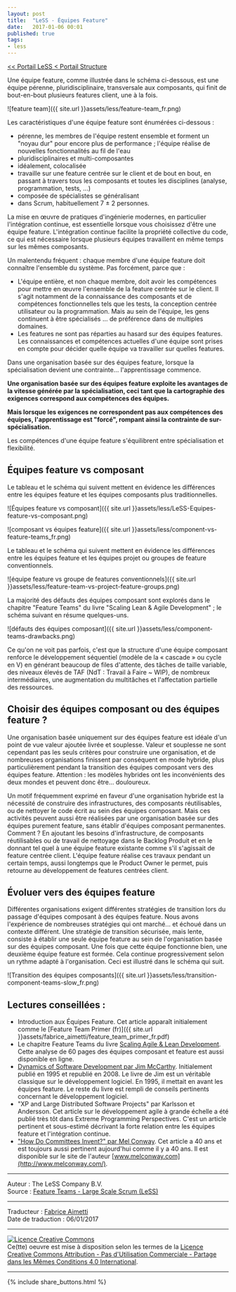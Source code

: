 ```yaml
---
layout: post
title:  "LeSS - Équipes Feature"
date:   2017-01-06 00:01
published: true
tags:
- less
---
```


[<< Portail LeSS < Portail Structure](http://www.les-traducteurs-agiles.org/2016/12/26/less-portail-structure.html)

Une équipe feature, comme illustrée dans le schéma ci-dessous, est une équipe pérenne, pluridisciplinaire, transversale aux composants, qui finit de bout-en-bout plusieurs features client, une à la fois.

![feature team]({{ site.url }}assets/less/feature-team_fr.png)

Les caractéristiques d'une équipe feature sont énumérées ci-dessous :

* pérenne, les membres de l'équipe restent ensemble et forment un "noyau dur" pour encore plus de performance ; l'équipe réalise de nouvelles fonctionnalités au fil de l'eau
* pluridisciplinaires et multi-composantes
* idéalement, colocalisée
* travaille sur une feature centrée sur le client et de bout en bout, en passant à travers tous les composants et toutes les disciplines (analyse, programmation, tests, ...)
* composée de spécialistes se généralisant
* dans Scrum, habituellement 7 ± 2 personnes.


La mise en œuvre de pratiques d'ingénierie modernes, en particulier l'intégration continue, est essentielle lorsque vous choisissez d'être une équipe feature. L'intégration continue facilite la propriété collective du code, ce qui est nécessaire lorsque plusieurs équipes travaillent en même temps sur les mêmes composants.

Un malentendu fréquent : chaque membre d'une équipe feature doit connaître l'ensemble du système. Pas forcément, parce que :

* L'équipe entière, et non chaque membre, doit avoir les compétences pour mettre en œuvre l'ensemble de la feature centrée sur le client. Il s'agit notamment de la connaissance des composants et de compétences fonctionnelles tels que les tests, la conception centrée utilisateur ou la programmation. Mais au sein de l'équipe, les gens continuent à être spécialisés ... de préférence dans de multiples domaines.
* Les features ne sont pas réparties au hasard sur des équipes features. Les connaissances et compétences actuelles d'une équipe sont prises en compte pour décider quelle équipe va travailler sur quelles features.


Dans une organisation basée sur des équipes feature, lorsque la spécialisation devient une contrainte... l'apprentissage commence.

**Une organisation basée sur des équipes feature exploite les avantages de la vitesse générée par la spécialisation, ceci tant que la cartographie des exigences correspond aux compétences des équipes.**

**Mais lorsque les exigences ne correspondent pas aux compétences des équipes, l'apprentissage est "forcé", rompant ainsi la contrainte de sur-spécialisation.**

Les compétences d'une équipe feature s'équilibrent entre spécialisation et flexibilité.

## Équipes feature vs composant

Le tableau et le schéma qui suivent mettent en évidence les différences entre les équipes feature et les équipes composants plus traditionnelles.

![Équipes feature vs composant]({{ site.url }}assets/less/LeSS-Equipes-feature-vs-composant.png)

![composant vs équipes feature]({{ site.url }}assets/less/component-vs-feature-teams_fr.png)

Le tableau et le schéma qui suivent mettent en évidence les différences entre les équipes feature et les équipes projet ou groupes de feature conventionnels.

![équipe feature vs groupe de features conventionnels]({{ site.url }}assets/less/feature-team-vs-project-feature-groups.png)

La majorité des défauts des équipes composant sont explorés dans le chapitre "Feature Teams" du livre "Scaling Lean & Agile Development" ; le schéma suivant en résume quelques-uns.

![défauts des équipes composant]({{ site.url }}assets/less/component-teams-drawbacks.png)

Ce qu'on ne voit pas parfois, c'est que la structure d'une équipe composant renforce le développement séquentiel (modèle de la « cascade » ou cycle en V) en générant beaucoup de files d'attente, des tâches de taille variable, des niveaux élevés de TAF (NdT : Travail à Faire ~ WIP), de nombreux intermédiaires, une augmentation du multitâches et l'affectation partielle des ressources.

## Choisir des équipes composant ou des équipes feature ?

Une organisation basée uniquement sur des équipes feature est idéale d'un point de vue valeur ajoutée livrée et souplesse. Valeur et souplesse ne sont cependant pas les seuls critères pour construire une organisation, et de nombreuses organisations finissent par conséquent en mode hybride, plus particulièrement pendant la transition des équipes composant vers des équipes feature. Attention : les modèles hybrides ont les inconvénients des deux mondes et peuvent donc être... douloureux.

Un motif fréquemment exprimé en faveur d'une organisation hybride est la nécessité de construire des infrastructures, des composants réutilisables, ou de nettoyer le code écrit au sein des équipes composant. Mais ces activités peuvent aussi être réalisées par une organisation basée sur des équipes purement feature, sans établir d'équipes composant permanentes. Comment ? En ajoutant les besoins d'infrastructure, de composants réutilisables ou de travail de nettoyage dans le Backlog Produit et en le donnant tel quel à une équipe feature existante comme s'il s'agissait de feature centrée client. L'équipe feature réalise ces travaux pendant un certain temps, aussi longtemps que le Product Owner le permet, puis retourne au développement de features centrées client.

## Évoluer vers des équipes feature

Différentes organisations exigent différentes stratégies de transition lors du passage d'équipes composant à des équipes feature. Nous avons l'expérience de nombreuses stratégies qui ont marché... et échoué dans un contexte différent. Une stratégie de transition sécurisée, mais lente, consiste à établir une seule équipe feature au sein de l'organisation basée sur des équipes composant. Une fois que cette équipe fonctionne bien, une deuxième équipe feature est formée. Cela continue progressivement selon un rythme adapté à l'organisation. Ceci est illustré dans le schéma qui suit.

![Transition des équipes composants]({{ site.url }}assets/less/transition-component-teams-slow_fr.png)

## Lectures conseillées :

* Introduction aux Équipes Feature. Cet article apparaît initialement comme le [Feature Team Primer (fr)]({{ site.url }}assets/fabrice_aimetti/feature_team_primer_fr.pdf)
* Le chapitre Feature Teams du livre [Scaling Agile & Lean Development](https://www.amazon.com/Scaling-Lean-Agile-Development-Organizational/dp/0321480961). Cette analyse de 60 pages des équipes composant et feature est aussi disponible en ligne.
* [Dynamics of Software Development par Jim McCarthy](https://www.amazon.com/Dynamics-Software-Development-Jim-McCarthy/dp/1556158238). Initialement publié en 1995 et republié en 2008. Le livre de Jim est un véritable classique sur le développement logiciel. En 1995, il mettait en avant les équipes feature. Le reste du livre est rempli de conseils pertinents concernant le développement logiciel.
* "XP and Large Distributed Software Projects" par Karlsson et Andersson. Cet article sur le développement agile à grande échelle a été publié très tôt dans Extreme Programming Perspectives. C'est un article pertinent et sous-estimé décrivant la forte relation entre les équipes feature et l'intégration continue.
* ["How Do Committees Invent?" par Mel Conway](http://www.melconway.com/research/committees.html). Cet article a 40 ans et est toujours aussi pertinent aujourd'hui comme il y a 40 ans. Il est disponible sur le site de l'auteur [www.melconway.com](http://www.melconway.com/).


---
Auteur : The LeSS Company B.V.  
Source : [Feature Teams - Large Scale Scrum (LeSS)](http://less.works/less/structure/feature-teams.html)  

---
Traducteur : [Fabrice Aimetti](http://www.fabrice-aimetti.fr/)  
Date de traduction : 06/01/2017  

---

<a rel="license" href="http://creativecommons.org/licenses/by-nc-sa/4.0/"><img alt="Licence Creative Commons" style="border-width:0" src="http://i.creativecommons.org/l/by-nc-sa/4.0/88x31.png" /></a><br />Ce(tte) oeuvre est mise à disposition selon les termes de la <a rel="license" href="http://creativecommons.org/licenses/by-nc-sa/4.0/">Licence Creative Commons Attribution - Pas d'Utilisation Commerciale - Partage dans les Mêmes Conditions 4.0 International</a>.

---

{% include share_buttons.html %}
